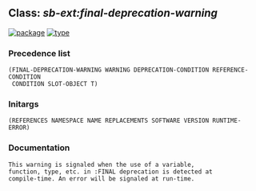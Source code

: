 ## Class: ***sb-ext:final-deprecation-warning***
[![package](https://img.shields.io/badge/Package-SB--EXT-5f9ea0.svg?style=social&colorA=999999)](../) [![type](https://img.shields.io/badge/Type-Class-5f9ea0.svg?style=social&colorA=999999)](../#class) 
### Precedence list
```
(FINAL-DEPRECATION-WARNING WARNING DEPRECATION-CONDITION REFERENCE-CONDITION
 CONDITION SLOT-OBJECT T)
```
### Initargs
```
(REFERENCES NAMESPACE NAME REPLACEMENTS SOFTWARE VERSION RUNTIME-ERROR)
```
### Documentation
```
This warning is signaled when the use of a variable,
function, type, etc. in :FINAL deprecation is detected at
compile-time. An error will be signaled at run-time.
```
